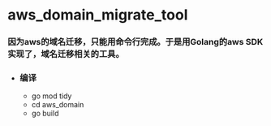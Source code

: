 # aws_domain_migrate_tool

### 因为aws的域名迁移，只能用命令行完成。于是用Golang的aws SDK实现了，域名迁移相关的工具。

- ### 编译
  - go mod tidy
  - cd aws_domain
  - go build
